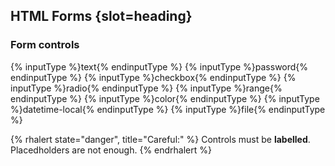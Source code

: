 ## HTML Forms {slot=heading}

### Form controls

<form id="input-types">

{% inputType %}text{% endinputType %}
{% inputType %}password{% endinputType %}
{% inputType %}checkbox{% endinputType %}
{% inputType %}radio{% endinputType %}
{% inputType %}range{% endinputType %}
{% inputType %}color{% endinputType %}
{% inputType %}datetime-local{% endinputType %}
{% inputType %}file{% endinputType %}

{% rhalert state="danger", title="Careful:" %}
Controls must be **labelled**. Placedholders are not enough.
{% endrhalert %}
</form>

